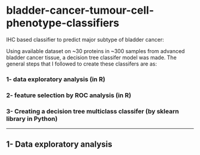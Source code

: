 # bladder-cancer-tumour-cell-phenotype-classifiers
IHC based classifier to predict major subtype of bladder cancer:

Using available dataset on ~30 proteins in ~300 samples from advanced bladder cancer tissue, a decision tree classifer model was made. The general steps that I followed to create these classifers are as:
### 1- data exploratory analysis (in R)
### 2- feature selection by ROC analysis (in R)
### 3- Creating a decision tree multiclass classifer (by sklearn library in Python) 
___________________________________________________________________________________________________________________________________________________________________

## 1- Data exploratory analysis
